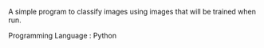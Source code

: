 A simple program to classify images using images that will be trained when run.

Programming Language : Python
